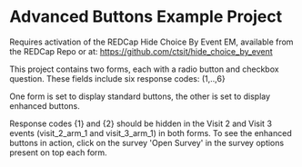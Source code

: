 # Advanced Buttons Example Project

Requires activation of the REDCap Hide Choice By Event EM, available from the REDCap Repo or at:
https://github.com/ctsit/hide_choice_by_event

This project contains two forms, each with a radio button and checkbox question. These fields include six response codes: (1,..,6}

One form is set to display standard buttons, the other is set to display enhanced buttons.

Response codes {1} and {2} should be hidden in the Visit 2 and Visit 3 events (visit_2_arm_1 and visit_3_arm_1) in both forms. To see the enhanced buttons in action, click on the survey 'Open Survey' in the survey options present on top each form.
